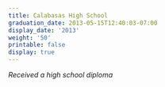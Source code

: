 ```yaml
---
title: Calabasas High School
graduation_date: 2013-05-15T12:40:03-07:00
display_date: '2013'
weight: '50'
printable: false
display: true
---
```

_Received a high school diploma_
